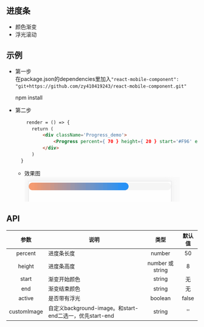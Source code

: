 ## 进度条
- 颜色渐变
- 浮光滚动

## 示例

* 第一步  
在package.json的dependencies里加入``` "react-mobile-component": "git+https://github.com/zy410419243/react-mobile-component.git" ```  

    npm install  

* 第二步
    ``` html
        render = () => {
          return (
              <div className='Progress_demo'>
                  <Progress percent={ 70 } height={ 20 } start='#F96' end='#1890ff' active />
              </div>
          )
      }
    ``` 
    
    * 效果图  
    ![img](./demo_img/demo.gif)

## API
| 参数 | 说明 | 类型 | 默认值 |
| :------: | ----- | :------: | :------: |
| percent | 进度条长度 | number | 50 |
| height | 进度条高度 | number 或 string | 8 |
| start | 渐变开始颜色 | string | 无 |
| end | 渐变结束颜色 | string | 无 |
| active | 是否带有浮光 | boolean | false |
| customImage | 自定义background-image。和start-end二选一，优先start-end | string | '' |